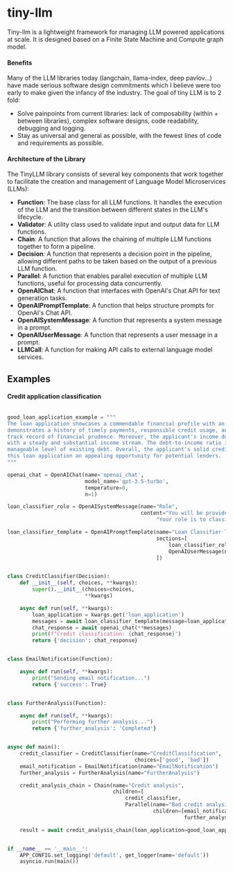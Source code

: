 # tiny-llm
Tiny-llm is a lightweight framework for managing LLM powered applications at scale. It is designed based on a Finite State Machine and Compute graph model. 

#### Benefits
Many of the LLM libraries today (langchain, llama-index, deep pavlov...) have made serious software design commitments which I believe were too early to make given the infancy of the industry. The goal of tiny LLM is to 2 fold:
* Solve painpoints from current libraries: lack of composability (within + between libraries), complex software designs, code readability, debugging and logging.
* Stay as universal and general as possible, with the fewest lines of code and requirements as possible.

#### Architecture of the Library
The TinyLLM library consists of several key components that work together to facilitate the creation and management of Language Model Microservices (LLMs):
* **Function**: The base class for all LLM functions. It handles the execution of the LLM and the transition between different states in the LLM's lifecycle.
* **Validator**: A utility class used to validate input and output data for LLM functions.
* **Chain**: A function that allows the chaining of multiple LLM functions together to form a pipeline.
* **Decision**: A function that represents a decision point in the pipeline, allowing different paths to be taken based on the output of a previous LLM function.
* **Parallel**: A function that enables parallel execution of multiple LLM functions, useful for processing data concurrently.
* **OpenAIChat**: A function that interfaces with OpenAI's Chat API for text generation tasks.
* **OpenAIPromptTemplate**: A function that helps structure prompts for OpenAI's Chat API.
* **OpenAISystemMessage**: A function that represents a system message in a prompt.
* **OpenAIUserMessage**: A function that represents a user message in a prompt.
* **LLMCall**: A function for making API calls to external language model services.


## Examples
#### Credit application classification

```python

good_loan_application_example = """
The loan application showcases a commendable financial profile with an excellent credit history. The applicant's credit score
demonstrates a history of timely payments, responsible credit usage, and a low utilization rate, reflecting a consistent
track record of financial prudence. Moreover, the applicant's income documentation reveals a stable employment history
with a steady and substantial income stream. The debt-to-income ratio is well within the acceptable range, indicating a
manageable level of existing debt. Overall, the applicant's solid credit standing and stable financial situation make
this loan application an appealing opportunity for potential lenders.
"""

openai_chat = OpenAIChat(name='openai_chat',
                         model_name='gpt-3.5-turbo',
                         temperature=0,
                         n=1)

loan_classifier_role = OpenAISystemMessage(name="Role",
                                           content="You will be provided with a loan application."
                                                "Your role is to classify if as as good or bad. Your output should be one one of these 2 words:[good, bad]")

loan_classifier_template = OpenAIPromptTemplate(name="Loan Classifier Template",
                                                sections=[
                                                    loan_classifier_role,
                                                    OpenAIUserMessage(name="name"),
                                                ])


class CreditClassifier(Decision):
    def __init__(self, choices, **kwargs):
        super().__init__(choices=choices,
                         **kwargs)

    async def run(self, **kwargs):
        loan_application = kwargs.get('loan_application')
        messages = await loan_classifier_template(message=loan_application)
        chat_response = await openai_chat(**messages)
        print(f"Credit classification: {chat_response}")
        return {'decision': chat_response}


class EmailNotification(Function):

    async def run(self, **kwargs):
        print("Sending email notification...")
        return {'success': True}


class FurtherAnalysis(Function):

    async def run(self, **kwargs):
        print("Performing further analysis...")
        return {'further_analysis': 'Completed'}


async def main():
    credit_classifier = CreditClassifier(name="CreditClassification",
                                         choices=['good', 'bad'])
    email_notification = EmailNotification(name="EmailNotification")
    further_analysis = FurtherAnalysis(name="FurtherAnalysis")

    credit_analysis_chain = Chain(name="Credit analysis",
                                  children=[
                                      credit_classifier,
                                      Parallel(name="Bad credit analysis",
                                               children=[email_notification,
                                                         further_analysis])])

    result = await credit_analysis_chain(loan_application=good_loan_application_example)


if __name__ == '__main__':
    APP_CONFIG.set_logging('default', get_logger(name='default'))
    asyncio.run(main())
```
